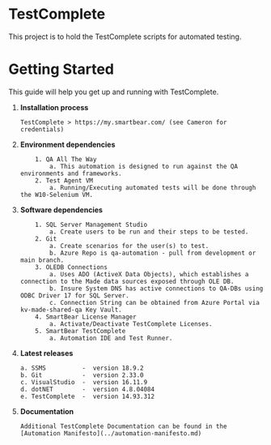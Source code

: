 
# TestComplete
This project is to hold the TestComplete scripts for automated testing. 

# Getting Started
This guide will help you get up and running with TestComplete.

 1. **Installation process**
    ```
	TestComplete > https://my.smartbear.com/ (see Cameron for credentials)
	```
 2. **Environment dependencies**
    ```
		1. QA All The Way
			a. This automation is designed to run against the QA environments and frameworks.
		2. Test Agent VM 
			a. Running/Executing automated tests will be done through the W10-Selenium VM.

	```
 3. **Software dependencies**
    ```
		1. SQL Server Management Studio
			a. Create users to be run and their steps to be tested.
		2. Git
			a. Create scenarios for the user(s) to test.
			b. Azure Repo is qa-automation - pull from development or main branch.
		3. OLEDB Connections
			a. Uses ADO (ActiveX Data Objects), which establishes a connection to the Made data sources exposed through OLE DB.
			b. Insure System DNS has active connections to QA-DBs using ODBC Driver 17 for SQL Server.
			c. Connection String can be obtained from Azure Portal via kv-made-shared-qa Key Vault.
        4. SmartBear License Manager
			a. Activate/Deactivate TestComplete Licenses.
        5. SmartBear TestComplete
			a. Automation IDE and Test Runner.
	```
 4. **Latest releases**
    ```
	a. SSMS	         -	version 18.9.2
	b. Git	         -	version 2.33.0
	c. VisualStudio  -	version 16.11.9
	d. dotNET        -  version 4.8.04084
    e. TestComplete  -  version 14.93.312
	```
 5. **Documentation**
    ```
	Additional TestComplete Documentation can be found in the [Automation Manifesto](../automation-manifesto.md)
	```